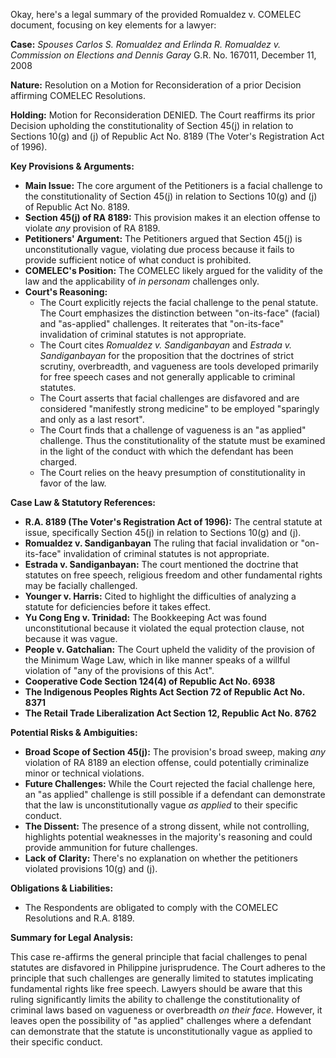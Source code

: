 Okay, here's a legal summary of the provided Romualdez v. COMELEC document, focusing on key elements for a lawyer:

**Case:** *Spouses Carlos S. Romualdez and Erlinda R. Romualdez v. Commission on Elections and Dennis Garay* G.R. No. 167011, December 11, 2008

**Nature:** Resolution on a Motion for Reconsideration of a prior Decision affirming COMELEC Resolutions.

**Holding:**  Motion for Reconsideration DENIED.  The Court reaffirms its prior Decision upholding the constitutionality of Section 45(j) in relation to Sections 10(g) and (j) of Republic Act No. 8189 (The Voter's Registration Act of 1996).

**Key Provisions & Arguments:**

*   **Main Issue:** The core argument of the Petitioners is a facial challenge to the constitutionality of Section 45(j) in relation to Sections 10(g) and (j) of Republic Act No. 8189.
*   **Section 45(j) of RA 8189:**  This provision makes it an election offense to violate *any* provision of RA 8189.
*   **Petitioners' Argument:** The Petitioners argued that Section 45(j) is unconstitutionally vague, violating due process because it fails to provide sufficient notice of what conduct is prohibited.
*   **COMELEC's Position:** The COMELEC likely argued for the validity of the law and the applicability of *in personam* challenges only.
*   **Court's Reasoning:**
    *   The Court explicitly rejects the facial challenge to the penal statute. The Court emphasizes the distinction between "on-its-face" (facial) and "as-applied" challenges. It reiterates that "on-its-face" invalidation of criminal statutes is not appropriate.
    *   The Court cites *Romualdez v. Sandiganbayan* and *Estrada v. Sandiganbayan* for the proposition that the doctrines of strict scrutiny, overbreadth, and vagueness are tools developed primarily for free speech cases and not generally applicable to criminal statutes.
    *   The Court asserts that facial challenges are disfavored and are considered "manifestly strong medicine" to be employed "sparingly and only as a last resort".
    *   The Court finds that a challenge of vagueness is an "as applied" challenge. Thus the constitutionality of the statute must be examined in the light of the conduct with which the defendant has been charged.
    *   The Court relies on the heavy presumption of constitutionality in favor of the law.

**Case Law & Statutory References:**

*   **R.A. 8189 (The Voter's Registration Act of 1996):** The central statute at issue, specifically Section 45(j) in relation to Sections 10(g) and (j).
*   **Romualdez v. Sandiganbayan** The ruling that facial invalidation or "on-its-face" invalidation of criminal statutes is not appropriate.
*   **Estrada v. Sandiganbayan:** The court mentioned the doctrine that statutes on free speech, religious freedom and other fundamental rights may be facially challenged.
*   **Younger v. Harris:**  Cited to highlight the difficulties of analyzing a statute for deficiencies before it takes effect.
*   **Yu Cong Eng v. Trinidad:** The Bookkeeping Act was found unconstitutional because it violated the equal protection clause, not because it was vague.
*   **People v. Gatchalian:** The Court upheld the validity of the provision of the Minimum Wage Law, which in like manner speaks of a willful violation of "any of the provisions of this Act".
*   **Cooperative Code Section 124(4) of Republic Act No. 6938**
*   **The Indigenous Peoples Rights Act Section 72 of Republic Act No. 8371**
*   **The Retail Trade Liberalization Act Section 12, Republic Act No. 8762**

**Potential Risks & Ambiguities:**

*   **Broad Scope of Section 45(j):** The provision's broad sweep, making *any* violation of RA 8189 an election offense, could potentially criminalize minor or technical violations.
*   **Future Challenges:** While the Court rejected the facial challenge here, an "as applied" challenge is still possible if a defendant can demonstrate that the law is unconstitutionally vague *as applied* to their specific conduct.
*   **The Dissent:** The presence of a strong dissent, while not controlling, highlights potential weaknesses in the majority's reasoning and could provide ammunition for future challenges.
*   **Lack of Clarity:** There's no explanation on whether the petitioners violated provisions 10(g) and (j).

**Obligations & Liabilities:**

*   The Respondents are obligated to comply with the COMELEC Resolutions and R.A. 8189.

**Summary for Legal Analysis:**

This case re-affirms the general principle that facial challenges to penal statutes are disfavored in Philippine jurisprudence. The Court adheres to the principle that such challenges are generally limited to statutes implicating fundamental rights like free speech. Lawyers should be aware that this ruling significantly limits the ability to challenge the constitutionality of criminal laws based on vagueness or overbreadth *on their face*. However, it leaves open the possibility of "as applied" challenges where a defendant can demonstrate that the statute is unconstitutionally vague as applied to their specific conduct.
